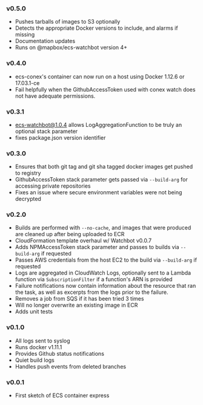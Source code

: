 ### v0.5.0
- Pushes tarballs of images to S3 optionally
- Detects the appropriate Docker versions to include, and alarms if missing
- Documentation updates
- Runs on @mapbox/ecs-watchbot version 4+

### v0.4.0

- ecs-conex's container can now run on a host using Docker 1.12.6 or 17.03.1-ce
- Fail helpfully when the GithubAccessToken used with conex watch does not have adequate permissions.

### v0.3.1

- ecs-watchbot@1.0.4 allows LogAggregationFunction to be truly an optional stack parameter
- fixes package.json version identifier

### v0.3.0

- Ensures that both git tag and git sha tagged docker images get pushed to registry
- GithubAccessToken stack parameter gets passed via `--build-arg` for accessing private repositories
- Fixes an issue where secure environment variables were not being decrypted

### v0.2.0

- Builds are performed with `--no-cache`, and images that were produced are cleaned up after being uploaded to ECR
- CloudFormation template overhaul w/ Watchbot v0.0.7
- Adds NPMAccessToken stack parameter and passes to builds via `--build-arg` if requested
- Passes AWS credentials from the host EC2 to the build via `--build-arg` if requested
- Logs are aggregated in CloudWatch Logs, optionally sent to a Lambda function via `SubscriptionFilter` if a function's ARN is provided
- Failure notifications now contain information about the resource that ran the task, as well as excerpts from the logs prior to the failure.
- Removes a job from SQS if it has been tried 3 times
- Will no longer overwrite an existing image in ECR
- Adds unit tests

### v0.1.0

- All logs sent to syslog
- Runs docker v1.11.1
- Provides Github status notifications
- Quiet build logs
- Handles push events from deleted branches

### v0.0.1

- First sketch of ECS container express
